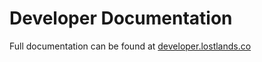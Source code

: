 # Developer Documentation

Full documentation can be found at [developer.lostlands.co](https://developer.lostlands.co)